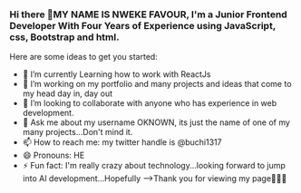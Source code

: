 ### Hi there 👋MY NAME IS NWEKE FAVOUR, I'm a Junior Frontend Developer With Four Years of Experience using JavaScript, css, Bootstrap and html.

<!--
**Oknown15/Oknown15** is a ✨ _special_ ✨ repository because its `README.md` (this file) appears on your GitHub profile.

.
-->
Here are some ideas to get you started:

- 🔭 I’m currently Learning how to work with ReactJs 
- 🌱 I’m  working on my portfolio and many projects and ideas that come to my head day in, day out
- 👯 I’m looking to collaborate with anyone who has experience in web development.
- 💬 Ask me about my username OKNOWN, its just the name of one of my many projects...Don't mind it.
- 📫 How to reach me: my twitter handle is @buchi1317
- 😄 Pronouns: HE
- ⚡ Fun fact: I'm really crazy about technology...looking forward to jump into AI development...Hopefully
-->Thank you for viewing my page🤲🙏🙏
